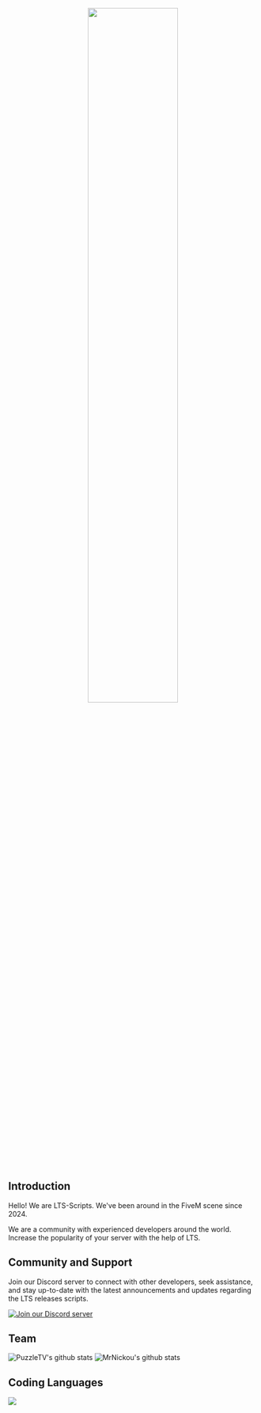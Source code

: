 <a href="https://github.com/LTS-Scripts">
    <p align="center">
      <img style="width: 60%" src="https://www.lotusroleplay.ca/vault/private/assets/images/LTS-Logo.png">
    </p>
  </a>
  
  ## Introduction
  
  Hello! 
  We are LTS-Scripts. We've been around in the FiveM scene since 2024.

  We are a community with experienced developers around the world.
  Increase the popularity of your server with the help of LTS.
  
  ## Community and Support
  
  Join our Discord server to connect with other developers, seek assistance, and stay up-to-date with the latest announcements and updates regarding the LTS releases scripts.
  
  [![Join our Discord server](https://discordapp.com/api/guilds/1243583345074638991/widget.png?style=banner2)](https://dsc.gg/lts-scripts)
  
  ## Team
  ![PuzzleTV's github stats](https://github-readme-stats.vercel.app/api?username=puzzletv&show_icons=true&theme=radical)
  ![MrNickou's github stats](https://github-readme-stats.vercel.app/api?username=mrnickou&show_icons=true&theme=radical)
  
  ## Coding Languages
  <a href="https://github.com/LTS-Scripts">
    <img src="https://skillicons.dev/icons?i=git,javascript,react,typescript,mysql,html,tailwindcss,nextjs,jquery,mongodb,php,nodejs,cs,vscode,css,dotnet,express,idea,java,linux,lua,nginx,powershell,py,sqlite" />
  </a>
